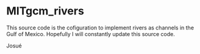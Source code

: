 # MITgcm_rivers
This source code is the cofiguration to implement rivers as channels in the Gulf of Mexico. Hopefully I will constantly update
this source code.

Josué
